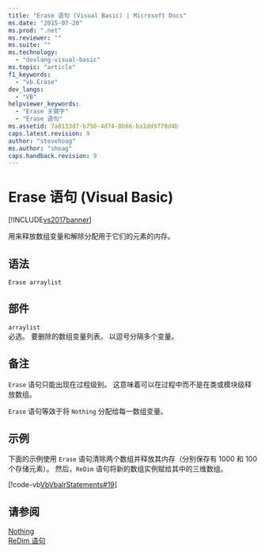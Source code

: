 ```yaml
---
title: "Erase 语句 (Visual Basic) | Microsoft Docs"
ms.date: "2015-07-20"
ms.prod: ".net"
ms.reviewer: ""
ms.suite: ""
ms.technology: 
  - "devlang-visual-basic"
ms.topic: "article"
f1_keywords: 
  - "vb.Erase"
dev_langs: 
  - "VB"
helpviewer_keywords: 
  - "Erase 关键字"
  - "Erase 语句"
ms.assetid: 7a8133d7-b750-4d74-8b66-ba1dd9778d4b
caps.latest.revision: 9
author: "stevehoag"
ms.author: "shoag"
caps.handback.revision: 9
---
```

# Erase 语句 (Visual Basic)
[!INCLUDE[vs2017banner](../../../visual-basic/includes/vs2017banner.md)]

用来释放数组变量和解除分配用于它们的元素的内存。  
  
## 语法  
  
```  
Erase arraylist  
```  
  
## 部件  
 `arraylist`  
 必选。  要删除的数组变量列表。  以逗号分隔多个变量。  
  
## 备注  
 `Erase` 语句只能出现在过程级别。  这意味着可以在过程中而不是在类或模块级释放数组。  
  
 `Erase` 语句等效于将 `Nothing` 分配给每一数组变量。  
  
## 示例  
 下面的示例使用 `Erase` 语句清除两个数组并释放其内存（分别保存有 1000 和 100 个存储元素）。  然后，`ReDim` 语句将新的数组实例赋给其中的三维数组。  
  
 [!code-vb[VbVbalrStatements#19](../../../visual-basic/language-reference/error-messages/codesnippet/VisualBasic/erase-statement_1.vb)]  
  
## 请参阅  
 [Nothing](../../../visual-basic/language-reference/nothing.md)   
 [ReDim 语句](../../../visual-basic/language-reference/statements/redim-statement.md)